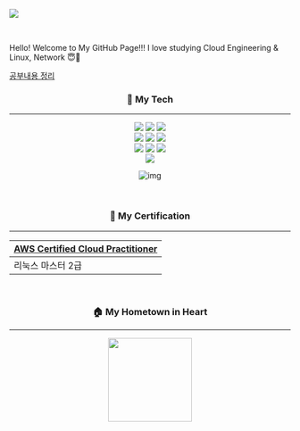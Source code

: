 <p>
  <img src="https://capsule-render.vercel.app/api?type=rect&color=gradient&customColorList=15&height=150&section=header&animation=fadeIn&fontAlignY=45&text=PUDDING&desc=Loving%20Cloud&descAlignY=70&descAlign=62&fontSize=90"/>
</p>

<br>

Hello! Welcome to My GitHub Page!!! I love studying Cloud Engineering & Linux, Network 😇📘

[공부내용 정리](https://github.com/exrin3091/StudyContents)

<div align="center">

### 🥲 My Tech

---

![](https://img.shields.io/badge/Amazon_AWS-FF9900?style=for-the-badge&logo=amazonaws&logoColor=white) ![](https://img.shields.io/badge/MySQL-005C84?style=for-the-badge&logo=mysql&logoColor=white)
![](https://img.shields.io/badge/docker-%230db7ed.svg?style=for-the-badge&logo=docker&logoColor=white) <br>
![](https://img.shields.io/badge/Linux-FCC624?style=for-the-badge&logo=linux&logoColor=black)
![](https://img.shields.io/badge/Cent%20OS-262577?style=for-the-badge&logo=CentOS&logoColor=white)
![](https://img.shields.io/badge/Ubuntu-E95420?style=for-the-badge&logo=ubuntu&logoColor=white) <br>
![](https://img.shields.io/badge/GNU%20Bash-4EAA25?style=for-the-badge&logo=GNU%20Bash&logoColor=white)
![](https://img.shields.io/badge/GIT-E44C30?style=for-the-badge&logo=git&logoColor=white)
![](https://img.shields.io/badge/GitHub_Actions-2088FF?style=for-the-badge&logo=github-actions&logoColor=white) <br>
![](https://img.shields.io/badge/Adobe%20Photoshop-31A8FF?logo=adobephotoshop&logoColor=fff&style=for-the-badge)

![img](https://github.com/exrin3091/exrin3091/assets/116437605/6a0fd30c-e502-421b-a80f-11291c225d9f)

<br>

### 📝 My Certification

---

|[AWS Certified Cloud Practitioner](https://www.credly.com/badges/a27170c6-d4bb-4ede-bb29-04e2f5150198/public_url)|
|--|
|리눅스 마스터 2급|

<br>

### 🏠 My Hometown in Heart

---
<img src="https://github.com/exrin3091/exrin3091/assets/116437605/8ee89722-5a4b-4011-9824-b5ffd96b039e" width="150" height="150">

</div>
